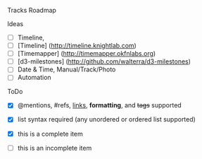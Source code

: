 Tracks Roadmap

Ideas
- [ ] Timeline, 
- [ ]   [Timeline] (http://timeline.knightlab.com)
- [ ]   [Timemapper] (http://timemapper.okfnlabs.org)      
- [ ]   [d3-milestones] (http://github.com/walterra/d3-milestones)
- [ ] Date & Time, Manual/Track/Photo
- [ ] Automation

ToDo
- [x] @mentions, #refs, [links](), **formatting**, and <del>tags</del> supported
- [x] list syntax required (any unordered or ordered list supported)
- [x] this is a complete item
- [ ] this is an incomplete item

